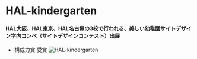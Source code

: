 # HAL-kindergarten
#### HAL大阪、HAL東京、HAL名古屋の3校で行われる、美しい幼稚園サイトデザイン学内コンペ（サイトデザインコンテスト）出展
- 構成力賞 受賞
![HAL-kindergarten](https://user-images.githubusercontent.com/80105249/210204309-1e787eef-70dd-46d6-a606-b202c78150ce.png)
